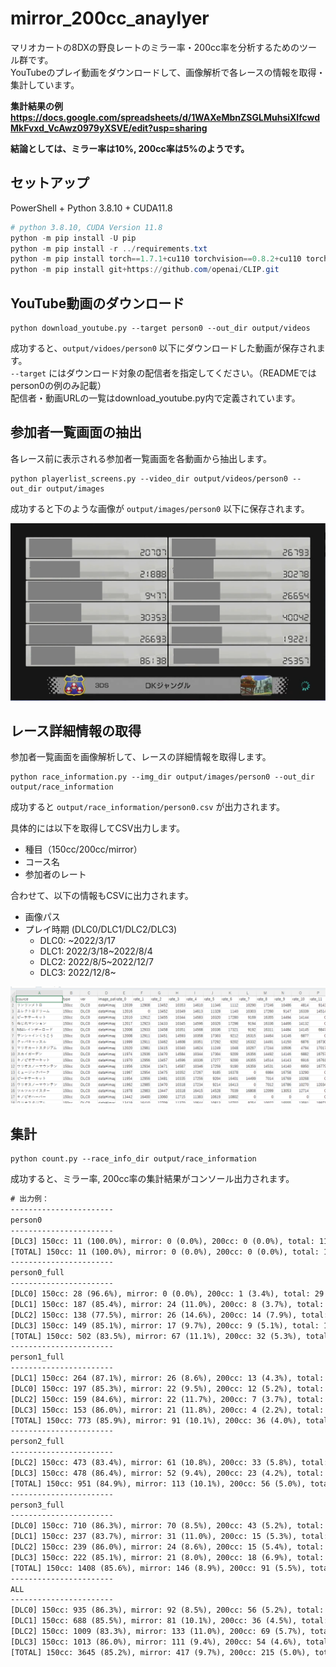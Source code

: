 # mirror_200cc_anaylyer

マリオカートの8DXの野良レートのミラー率・200cc率を分析するためのツール群です。  
YouTubeのプレイ動画をダウンロードして、画像解析で各レースの情報を取得・集計しています。

<b>集計結果の例 https://docs.google.com/spreadsheets/d/1WAXeMbnZSGLMuhsiXlfcwdMkFvxd_VcAwz0979yXSVE/edit?usp=sharing </b>

<b>結論としては、ミラー率は10%, 200cc率は5%のようです。</b>

## セットアップ

PowerShell + Python 3.8.10 + CUDA11.8

```powershell
# python 3.8.10, CUDA Version 11.8
python -m pip install -U pip
python -m pip install -r ../requirements.txt
python -m pip install torch==1.7.1+cu110 torchvision==0.8.2+cu110 torchaudio==0.7.2 -f https://download.pytorch.org/whl/torch_stable.html
python -m pip install git+https://github.com/openai/CLIP.git
```

## YouTube動画のダウンロード

```
python download_youtube.py --target person0 --out_dir output/videos
```

成功すると、`output/vidoes/person0` 以下にダウンロードした動画が保存されます。  
`--target` にはダウンロード対象の配信者を指定してください。（READMEではperson0の例のみ記載）  
配信者・動画URLの一覧はdownload_youtube.py内で定義されています。  


## 参加者一覧画面の抽出

各レース前に表示される参加者一覧画面を各動画から抽出します。  

```
python playerlist_screens.py --video_dir output/videos/person0 --out_dir output/images
```

成功すると下のような画像が `output/images/person0` 以下に保存されます。

<img src="doc/playerlist.png">

## レース詳細情報の取得

参加者一覧画面を画像解析して、レースの詳細情報を取得します。  

```
python race_information.py --img_dir output/images/person0 --out_dir output/race_information
```

成功すると `output/race_information/person0.csv` が出力されます。

具体的には以下を取得してCSV出力します。
- 種目（150cc/200cc/mirror）
- コース名
- 参加者のレート

合わせて、以下の情報もCSVに出力されます。
- 画像パス
- プレイ時期 (DLC0/DLC1/DLC2/DLC3)
    - DLC0: ~2022/3/17
    - DLC1: 2022/3/18~2022/8/4
    - DLC2: 2022/8/5~2022/12/7
    - DLC3: 2022/12/8~

<img src="doc/race_information.png">


## 集計

```
python count.py --race_info_dir output/race_information
```

成功すると、ミラー率, 200cc率の集計結果がコンソール出力されます。


```txt
# 出力例：
-----------------------
person0
-----------------------
[DLC3] 150cc: 11 (100.0%), mirror: 0 (0.0%), 200cc: 0 (0.0%), total: 11
[TOTAL] 150cc: 11 (100.0%), mirror: 0 (0.0%), 200cc: 0 (0.0%), total: 11
-----------------------
person0_full
-----------------------
[DLC0] 150cc: 28 (96.6%), mirror: 0 (0.0%), 200cc: 1 (3.4%), total: 29
[DLC1] 150cc: 187 (85.4%), mirror: 24 (11.0%), 200cc: 8 (3.7%), total: 219
[DLC2] 150cc: 138 (77.5%), mirror: 26 (14.6%), 200cc: 14 (7.9%), total: 178
[DLC3] 150cc: 149 (85.1%), mirror: 17 (9.7%), 200cc: 9 (5.1%), total: 175
[TOTAL] 150cc: 502 (83.5%), mirror: 67 (11.1%), 200cc: 32 (5.3%), total: 601
-----------------------
person1_full
-----------------------
[DLC1] 150cc: 264 (87.1%), mirror: 26 (8.6%), 200cc: 13 (4.3%), total: 303
[DLC0] 150cc: 197 (85.3%), mirror: 22 (9.5%), 200cc: 12 (5.2%), total: 231
[DLC2] 150cc: 159 (84.6%), mirror: 22 (11.7%), 200cc: 7 (3.7%), total: 188
[DLC3] 150cc: 153 (86.0%), mirror: 21 (11.8%), 200cc: 4 (2.2%), total: 178
[TOTAL] 150cc: 773 (85.9%), mirror: 91 (10.1%), 200cc: 36 (4.0%), total: 900
-----------------------
person2_full
-----------------------
[DLC2] 150cc: 473 (83.4%), mirror: 61 (10.8%), 200cc: 33 (5.8%), total: 567
[DLC3] 150cc: 478 (86.4%), mirror: 52 (9.4%), 200cc: 23 (4.2%), total: 553
[TOTAL] 150cc: 951 (84.9%), mirror: 113 (10.1%), 200cc: 56 (5.0%), total: 1120
-----------------------
person3_full
-----------------------
[DLC0] 150cc: 710 (86.3%), mirror: 70 (8.5%), 200cc: 43 (5.2%), total: 823
[DLC1] 150cc: 237 (83.7%), mirror: 31 (11.0%), 200cc: 15 (5.3%), total: 283
[DLC2] 150cc: 239 (86.0%), mirror: 24 (8.6%), 200cc: 15 (5.4%), total: 278
[DLC3] 150cc: 222 (85.1%), mirror: 21 (8.0%), 200cc: 18 (6.9%), total: 261
[TOTAL] 150cc: 1408 (85.6%), mirror: 146 (8.9%), 200cc: 91 (5.5%), total: 1645
-----------------------
ALL
-----------------------
[DLC0] 150cc: 935 (86.3%), mirror: 92 (8.5%), 200cc: 56 (5.2%), total: 1083
[DLC1] 150cc: 688 (85.5%), mirror: 81 (10.1%), 200cc: 36 (4.5%), total: 805
[DLC2] 150cc: 1009 (83.3%), mirror: 133 (11.0%), 200cc: 69 (5.7%), total: 1211
[DLC3] 150cc: 1013 (86.0%), mirror: 111 (9.4%), 200cc: 54 (4.6%), total: 1178
[TOTAL] 150cc: 3645 (85.2%), mirror: 417 (9.7%), 200cc: 215 (5.0%), total: 4277
```